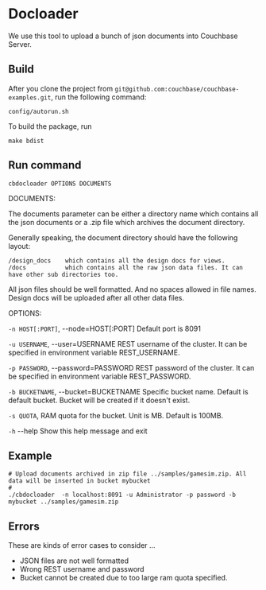 Docloader
=============

We use this tool to upload a bunch of json documents into Couchbase Server.

Build
-------

After you clone the project from `git@github.com:couchbase/couchbase-examples.git`, run the following command:

    config/autorun.sh

To build the package, run

    make bdist

Run command
------------

    cbdocloader OPTIONS DOCUMENTS

DOCUMENTS:

The documents parameter can be either a directory name which contains all the json documents or a .zip file which archives the document directory.

Generally speaking, the document directory should have the following layout:

    /design_docs    which contains all the design docs for views.
    /docs           which contains all the raw json data files. It can have other sub directories too.

All json files should be well formatted. And no spaces allowed in file names. Design docs will be uploaded after all other data files.

OPTIONS:

  `-n HOST[:PORT]`, --node=HOST[:PORT] Default port is 8091

  `-u USERNAME`, --user=USERNAME       REST username of the cluster. It can be specified in environment variable REST_USERNAME.

  `-p PASSWORD`, --password=PASSWORD   REST password of the cluster. It can be specified in environment variable REST_PASSWORD.

  `-b BUCKETNAME`, --bucket=BUCKETNAME Specific bucket name. Default is default bucket. Bucket will be created if it doesn't exist.

  `-s QUOTA`,                          RAM quota for the bucket. Unit is MB. Default is 100MB.

  `-h` --help                          Show this help message and exit

Example
-------

    # Upload documents archived in zip file ../samples/gamesim.zip. All data will be inserted in bucket mybucket
    #
    ./cbdocloader  -n localhost:8091 -u Administrator -p password -b mybucket ../samples/gamesim.zip

Errors
------

These are kinds of error cases to consider ...

* JSON files are not well formatted
* Wrong REST username and password
* Bucket cannot be created due to too large ram quota specified.
